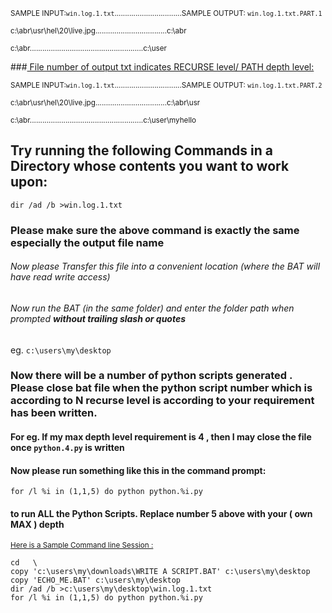 <sup>SAMPLE INPUT:`win.log.1.txt`................................SAMPLE OUTPUT: `win.log.1.txt.PART.1`</sup>

<sup>c:\abr\usr\hel\20\live.jpg..................................c:\abr

<sup>c:\abr......................................................c:\user

###<ins> File number of output txt indicates RECURSE level/ PATH depth level:</ins>

<sup>SAMPLE INPUT:`win.log.1.txt`................................SAMPLE OUTPUT: `win.log.1.txt.PART.2`

<sup>c:\abr\usr\hel\20\live.jpg..................................c:\abr\usr

<sup>c:\abr......................................................c:\user\myhello

## Try running the following Commands in a Directory whose contents you want to work upon:
`dir /ad /b >win.log.1.txt`
### Please make sure the above command is exactly the same especially the output file name
###### Now please Transfer this file into a convenient location (where the BAT will have read write access)
###### Now run the BAT (in the same folder) and enter the folder path when prompted <i><b>without trailing slash or quotes</i></b>

eg. `c:\users\my\desktop`

### Now there will be a number of python scripts generated . Please close bat file when the python script number which is according to N recurse level is according to your requirement has been written.
#### For eg. If my max depth level requirement is 4  , then I may close the file once `python.4.py` is written

#### Now please run something like this in the command prompt:
``for /l %i in (1,1,5) do python python.%i.py``

#### to run ALL the Python Scripts. Replace number 5 above with your ( own MAX ) depth
<sup><ins>Here is a Sample Command line Session :</ins>
```
cd   \
copy 'c:\users\my\downloads\WRITE A SCRIPT.BAT' c:\users\my\desktop
copy 'ECHO_ME.BAT' c:\users\my\desktop
dir /ad /b >c:\users\my\desktop\win.log.1.txt
for /l %i in (1,1,5) do python python.%i.py
```






